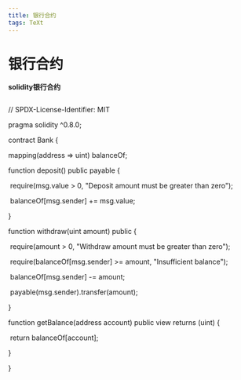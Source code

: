 ```yaml
---
title: 银行合约
tags: TeXt
---
```


# 银行合约

**solidity银行合约**

```solidity
```

// SPDX-License-Identifier: MIT

pragma solidity ^0.8.0;

contract Bank {

  mapping(address => uint) balanceOf;

  function deposit() public payable {

​    require(msg.value > 0, "Deposit amount must be greater than zero");

​    balanceOf[msg.sender] += msg.value;

  }

  function withdraw(uint amount) public {

​    require(amount > 0, "Withdraw amount must be greater than zero");

​    require(balanceOf[msg.sender] >= amount, "Insufficient balance");

​    balanceOf[msg.sender] -= amount;

​    payable(msg.sender).transfer(amount);

  }

  function getBalance(address account) public view returns (uint) {

​    return balanceOf[account];

  }

}

<!--more-->

```solidity